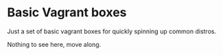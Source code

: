# Basic Vagrant boxes

Just a set of basic vagrant boxes for quickly spinning up common distros.

Nothing to see here, move along.
